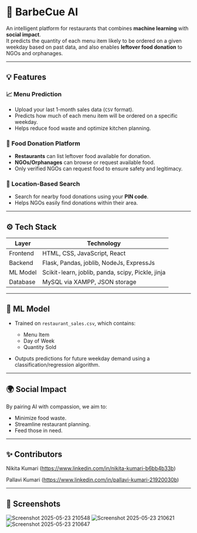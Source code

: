 # 🍛 BarbeCue AI

An intelligent platform for restaurants that combines **machine learning** with **social impact**.  
It predicts the quantity of each menu item likely to be ordered on a given weekday based on past data, and also enables **leftover food donation** to NGOs and orphanages.

---

## 💡 Features

### 📈 Menu Prediction
- Upload your last 1-month sales data (`CSV` format).
- Predicts how much of each menu item will be ordered on a specific weekday.
- Helps reduce food waste and optimize kitchen planning.

### 🤝 Food Donation Platform
- **Restaurants** can list leftover food available for donation.
- **NGOs/Orphanages** can browse or request available food.
- Only verified NGOs can request food to ensure safety and legitimacy.

### 📍 Location-Based Search
- Search for nearby food donations using your **PIN code**.
- Helps NGOs easily find donations within their area.

---

## ⚙️ Tech Stack

| Layer     | Technology        |
|-----------|-------------------|
| Frontend  | HTML, CSS, JavaScript, React      |
| Backend   | Flask, Pandas, joblib, NodeJs, ExpressJs     |
| ML Model  | Scikit-learn, joblib, panda, scipy, Pickle, jinja |
| Database | MySQL via XAMPP, JSON storage   |

---

## 🧠 ML Model

- Trained on `restaurant_sales.csv`, which contains:
  - Menu Item
  - Day of Week
  - Quantity Sold

- Outputs predictions for future weekday demand using a classification/regression algorithm.

---

## 🌍 Social Impact

By pairing AI with compassion, we aim to:
- Minimize food waste.
- Streamline restaurant planning.
- Feed those in need.

---

## ✨ Contributors

Nikita Kumari (https://www.linkedin.com/in/nikita-kumari-b6bb4b33b)

Pallavi Kumari (https://www.linkedin.com/in/pallavi-kumari-21920030b)

---

## 📸 Screenshots

![Screenshot 2025-05-23 210548](https://github.com/user-attachments/assets/4316b8f2-c6bf-499f-bfab-9225e827cf2e)
![Screenshot 2025-05-23 210621](https://github.com/user-attachments/assets/ca3ba03d-5e85-494c-b7d8-d29cf03e3a8a)
![Screenshot 2025-05-23 210647](https://github.com/user-attachments/assets/db3fa844-012a-4edb-978d-7913b290824c)

